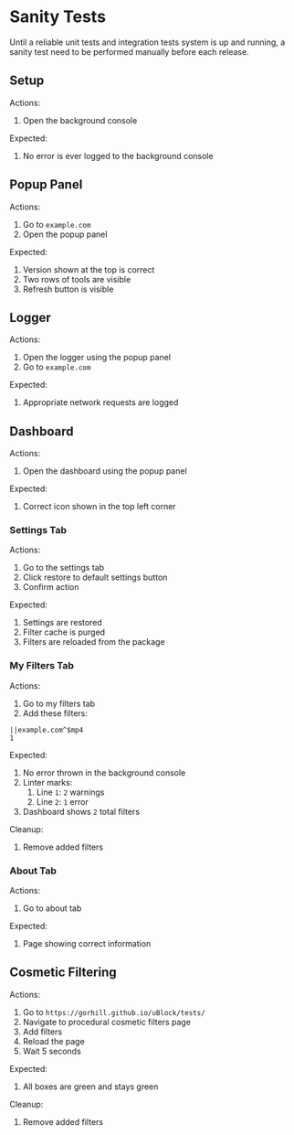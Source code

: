 # Sanity Tests

Until a reliable unit tests and integration tests system is up and running, a
sanity test need to be performed manually before each release.

## Setup

Actions:
1. Open the background console

Expected:
1. No error is ever logged to the background console

## Popup Panel

Actions:
1. Go to `example.com`
1. Open the popup panel

Expected:
1. Version shown at the top is correct
1. Two rows of tools are visible
1. Refresh button is visible

## Logger

Actions:
1. Open the logger using the popup panel
1. Go to `example.com`

Expected:
1. Appropriate network requests are logged

## Dashboard

Actions:
1. Open the dashboard using the popup panel

Expected:
1. Correct icon shown in the top left corner

### Settings Tab

Actions:
1. Go to the settings tab
1. Click restore to default settings button
1. Confirm action

Expected:
1. Settings are restored
1. Filter cache is purged
1. Filters are reloaded from the package

### My Filters Tab

Actions:
1. Go to my filters tab
1. Add these filters:
```
||example.com^$mp4
1
```

Expected:
1. No error thrown in the background console
1. Linter marks:
   1. Line `1`: `2` warnings
   1. Line `2`: `1` error
1. Dashboard shows `2` total filters

Cleanup:
1. Remove added filters

### About Tab

Actions:
1. Go to about tab

Expected:
1. Page showing correct information

## Cosmetic Filtering

Actions:
1. Go to `https://gorhill.github.io/uBlock/tests/`
1. Navigate to procedural cosmetic filters page
1. Add filters
1. Reload the page
1. Wait 5 seconds

Expected:
1. All boxes are green and stays green

Cleanup:
1. Remove added filters
